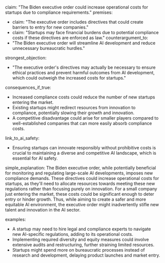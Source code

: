 claim: "The Biden executive order could increase operational costs for startups due to compliance requirements."
premises:
  - claim: "The executive order includes directives that could create barriers to entry for new companies."
  - claim: "Startups may face financial burdens due to potential compliance costs if these directives are enforced as law."
counterargument_to:
  - "The Biden executive order will streamline AI development and reduce unnecessary bureaucratic hurdles."

strongest_objection:
  - "The executive order's directives may actually be necessary to ensure ethical practices and prevent harmful outcomes from AI development, which could outweigh the increased costs for startups."

consequences_if_true:
  - Increased compliance costs could reduce the number of new startups entering the market.
  - Existing startups might redirect resources from innovation to compliance, potentially slowing their growth and innovation.
  - A competitive disadvantage could arise for smaller players compared to well-established companies that can more easily absorb compliance costs.

link_to_ai_safety:
  - Ensuring startups can innovate responsibly without prohibitive costs is crucial to maintaining a diverse and competitive AI landscape, which is essential for AI safety.

simple_explanation:
  The Biden executive order, while potentially beneficial for monitoring and regulating large-scale AI developments, imposes new compliance demands. These directives could increase operational costs for startups, as they'll need to allocate resources towards meeting these new regulations rather than focusing purely on innovation. For a small company just entering the market, these costs could be significant enough to deter entry or hinder growth. Thus, while aiming to create a safer and more equitable AI environment, the executive order might inadvertently stifle new talent and innovation in the AI sector.

examples:
  - A startup may need to hire legal and compliance experts to navigate new AI-specific regulations, adding to its operational costs.
  - Implementing required diversity and equity measures could involve extensive audits and restructuring, further straining limited resources.
  - Startups might spend more on bureaucratic processes instead of research and development, delaying product launches and market entry.